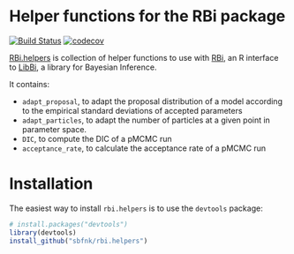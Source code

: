 Helper functions for the RBi package
=============

[![Build Status](https://travis-ci.org/sbfnk/RBi.helpers.png?branch=master)](https://travis-ci.org/sbfnk/RBi.helpers) [![codecov](https://codecov.io/github/sbfnk/RBi/branch/master/graphs/badge.svg)](https://codecov.io/github/sbfnk/RBi) 
  
[RBi.helpers](https://github.com/sbfnk/RBi.helpers) is collection of helper functions to use with [RBi](https://github.com/sbfnk/RBi), an R interface to [LibBi](https://github.com/lawmurray/LibBi), a library for Bayesian Inference.

It contains:
- `adapt_proposal`, to adapt the proposal distribution of a model according to the empirical standard deviations of accepted parameters
- `adapt_particles`, to adapt the number of particles at a given point in parameter space.
- `DIC`, to compute the DIC of a pMCMC run
- `acceptance_rate`, to calculate the acceptance rate of a pMCMC run

Installation
=============

The easiest way to install `rbi.helpers` is to use the `devtools` package:

```r
# install.packages("devtools")
library(devtools)
install_github("sbfnk/rbi.helpers")
```
